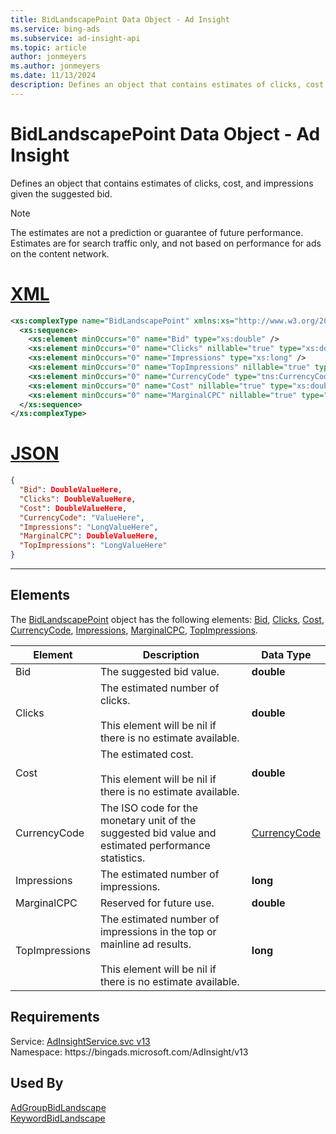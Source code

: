 ```yaml
---
title: BidLandscapePoint Data Object - Ad Insight
ms.service: bing-ads
ms.subservice: ad-insight-api
ms.topic: article
author: jonmeyers
ms.author: jonmeyers
ms.date: 11/13/2024
description: Defines an object that contains estimates of clicks, cost, and impressions  given the suggested bid.
---
```

# BidLandscapePoint Data Object - Ad Insight
Defines an object that contains estimates of clicks, cost, and impressions  given the suggested bid.

> [!NOTE]
> The estimates are not a prediction or guarantee of future performance. Estimates are for search traffic only, and not based on performance for ads on the content network.

# [XML](#tab/xml)

```xml
<xs:complexType name="BidLandscapePoint" xmlns:xs="http://www.w3.org/2001/XMLSchema">
  <xs:sequence>
    <xs:element minOccurs="0" name="Bid" type="xs:double" />
    <xs:element minOccurs="0" name="Clicks" nillable="true" type="xs:double" />
    <xs:element minOccurs="0" name="Impressions" type="xs:long" />
    <xs:element minOccurs="0" name="TopImpressions" nillable="true" type="xs:long" />
    <xs:element minOccurs="0" name="CurrencyCode" type="tns:CurrencyCode" />
    <xs:element minOccurs="0" name="Cost" nillable="true" type="xs:double" />
    <xs:element minOccurs="0" name="MarginalCPC" nillable="true" type="xs:double" />
  </xs:sequence>
</xs:complexType>
```

# [JSON](#tab/json)

```json
{
  "Bid": DoubleValueHere,
  "Clicks": DoubleValueHere,
  "Cost": DoubleValueHere,
  "CurrencyCode": "ValueHere",
  "Impressions": "LongValueHere",
  "MarginalCPC": DoubleValueHere,
  "TopImpressions": "LongValueHere"
}
```

-----

## <a name="elements"></a>Elements

The [BidLandscapePoint](bidlandscapepoint.md) object has the following elements: [Bid](#bid), [Clicks](#clicks), [Cost](#cost), [CurrencyCode](#currencycode), [Impressions](#impressions), [MarginalCPC](#marginalcpc), [TopImpressions](#topimpressions).

|Element|Description|Data Type|
|-----------|---------------|-------------|
|<a name="bid"></a>Bid|The suggested bid value.|**double**|
|<a name="clicks"></a>Clicks|The estimated number of clicks.<br/><br/>This element will be nil if there is no estimate available.|**double**|
|<a name="cost"></a>Cost|The estimated cost.<br/><br/>This element will be nil if there is no estimate available.|**double**|
|<a name="currencycode"></a>CurrencyCode|The ISO code for the monetary unit of the suggested bid value and estimated performance statistics.|[CurrencyCode](currencycode.md)|
|<a name="impressions"></a>Impressions|The estimated number of impressions.|**long**|
|<a name="marginalcpc"></a>MarginalCPC|Reserved for future use.|**double**|
|<a name="topimpressions"></a>TopImpressions|The estimated number of impressions in the top or mainline ad results.<br/><br/>This element will be nil if there is no estimate available.|**long**|

## Requirements
Service: [AdInsightService.svc v13](https://adinsight.api.bingads.microsoft.com/Api/Advertiser/AdInsight/v13/AdInsightService.svc)  
Namespace: https\://bingads.microsoft.com/AdInsight/v13  

## Used By
[AdGroupBidLandscape](adgroupbidlandscape.md)  
[KeywordBidLandscape](keywordbidlandscape.md)  
